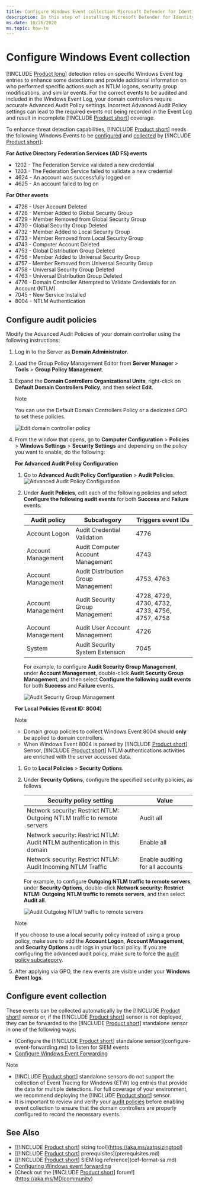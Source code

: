 ```yaml
---
title: Configure Windows Event collection Microsoft Defender for Identity
description: In this step of installing Microsoft Defender for Identity, you configure Windows Event collection.
ms.date: 10/26/2020
ms.topic: how-to
---
```


# Configure Windows Event collection

[!INCLUDE [Product long](includes/product-long.md)] detection relies on specific Windows Event log entries to enhance some detections and provide additional information on who performed specific actions such as NTLM logons, security group modifications, and similar events. For the correct events to be audited and included in the Windows Event Log, your domain controllers require accurate Advanced Audit Policy settings. Incorrect Advanced Audit Policy settings can lead to the required events not being recorded in the Event Log and result in incomplete [!INCLUDE [Product short](includes/product-short.md)] coverage.

To enhance threat detection capabilities, [!INCLUDE [Product short](includes/product-short.md)] needs the following Windows Events to be [configured](#configure-audit-policies) and [collected](#configure-event-collection) by [!INCLUDE [Product short](includes/product-short.md)]:

**For Active Directory Federation Services (AD FS) events**

- 1202 - The Federation Service validated a new credential
- 1203 - The Federation Service failed to validate a new credential
- 4624 - An account was successfully logged on
- 4625 - An account failed to log on

**For Other events**

- 4726 - User Account Deleted
- 4728 - Member Added to Global Security Group
- 4729 - Member Removed from Global Security Group
- 4730 - Global Security Group Deleted
- 4732 - Member Added to Local Security Group
- 4733 - Member Removed from Local Security Group
- 4743 - Computer Account Deleted
- 4753 - Global Distribution Group Deleted
- 4756 - Member Added to Universal Security Group
- 4757 - Member Removed from Universal Security Group
- 4758 - Universal Security Group Deleted
- 4763 - Universal Distribution Group Deleted
- 4776 - Domain Controller Attempted to Validate Credentials for an Account (NTLM)
- 7045 - New Service Installed
- 8004 - NTLM Authentication

## Configure audit policies

Modify the Advanced Audit Policies of your domain controller using the following instructions:

1. Log in to the Server as **Domain Administrator**.
1. Load the Group Policy Management Editor from **Server Manager** > **Tools** > **Group Policy Management**.
1. Expand the **Domain Controllers Organizational Units**, right-click on **Default Domain Controllers Policy**, and then select **Edit**.

    > [!NOTE]
    > You can use the Default Domain Controllers Policy or a dedicated GPO to set these policies.

    ![Edit domain controller policy](media/advanced-audit-policy-check-step-1.png)

1. From the window that opens, go to **Computer Configuration** > **Policies** > **Windows Settings** > **Security Settings** and depending on the policy you want to enable, do the following:

    **For Advanced Audit Policy Configuration**

    1. Go to **Advanced Audit Policy Configuration** > **Audit Policies**.
        ![Advanced Audit Policy Configuration](media/advanced-audit-policy-check-step-2.png)
    1. Under **Audit Policies**, edit each of the following policies and select **Configure the following audit events** for both **Success** and **Failure** events.

        | Audit policy | Subcategory | Triggers event IDs |
        | --- |---|---|
        | Account Logon | Audit Credential Validation | 4776 |
        | Account Management | Audit Computer Account Management | 4743 |
        | Account Management | Audit Distribution Group Management | 4753, 4763 |
        | Account Management | Audit Security Group Management | 4728, 4729, 4730, 4732, 4733, 4756, 4757, 4758 |
        | Account Management | Audit User Account Management | 4726 |
        | System | Audit Security System Extension | 7045 |

        For example, to configure **Audit Security Group Management**, under **Account Management**, double-click **Audit Security Group Management**, and then select **Configure the following audit events** for both **Success** and **Failure** events.

        ![Audit Security Group Management](media/advanced-audit-policy-check-step-4.png)

    <a name="ntlm-authentication-using-windows-event-8004"></a>
    **For Local Policies (Event ID: 8004)**

    > [!NOTE]
    >
    > - Domain group policies to collect Windows Event 8004 should **only** be applied to domain controllers.
    > - When Windows Event 8004 is parsed by [!INCLUDE [Product short](includes/product-short.md)] Sensor, [!INCLUDE [Product short](includes/product-short.md)] NTLM authentications activities are enriched with the server accessed data.

    1. Go to **Local Policies** > **Security Options**.
    1. Under **Security Options**, configure the specified security policies, as follows

        | Security policy setting | Value |
        |---|---|
        | Network security: Restrict NTLM: Outgoing NTLM traffic to remote servers | Audit all |
        | Network security: Restrict NTLM: Audit NTLM authentication in this domain | Enable all |
        | Network security: Restrict NTLM: Audit Incoming NTLM Traffic | Enable auditing for all accounts |

        For example, to configure **Outgoing NTLM traffic to remote servers**, under **Security Options**, double-click **Network security: Restrict NTLM: Outgoing NTLM traffic to remote servers**, and then select **Audit all**.

        ![Audit Outgoing NTLM traffic to remote servers](media/advanced-audit-policy-check-step-3.png)

    > [!NOTE]
    > If you choose to use a local security policy instead of using a group policy, make sure to add the **Account Logon**, **Account Management**, and **Security Options** audit logs in your local policy. If you are configuring the advanced audit policy, make sure to force the [audit policy subcategory](/windows/security/threat-protection/security-policy-settings/audit-force-audit-policy-subcategory-settings-to-override).

1. After applying via GPO, the new events are visible under your **Windows Event logs**.

<!--
## [!INCLUDE [Product short](includes/product-short.md)] Advanced Audit Policy check

To make it easier to verify the current status of each of your domain controller's Advanced Audit Policies, [!INCLUDE [Product short](includes/product-short.md)] automatically checks your existing Advanced Audit Policies and issues health alerts for policy settings that require modification. Each health alert provides specific details of the domain controller, the problematic policy as well as remediation suggestions.

![Advanced Audit Policy Health Alert](media/health-alert-audit.png)

Advanced Security Audit Policy is enabled via **Default Domain Controllers Policy** GPO. These audit events are recorded on the domain controller's Windows Events.
-->

## Configure event collection

These events can be collected automatically by the [!INCLUDE [Product short](includes/product-short.md)] sensor or, if the [!INCLUDE [Product short](includes/product-short.md)] sensor is not deployed, they can be forwarded to the [!INCLUDE [Product short](includes/product-short.md)] standalone sensor in one of the following ways:

- [Configure the [!INCLUDE [Product short](includes/product-short.md)] standalone sensor](configure-event-forwarding.md) to listen for SIEM events
- [Configure Windows Event Forwarding](configure-event-forwarding.md)

> [!NOTE]
>
> - [!INCLUDE [Product short](includes/product-short.md)] standalone sensors do not support the collection of Event Tracing for Windows (ETW) log entries that provide the data for multiple detections. For full coverage of your environment, we recommend deploying the [!INCLUDE [Product short](includes/product-short.md)] sensor.
> - It is important to review and verify your [audit policies]() before enabling event collection to ensure that the domain controllers are properly configured to record the necessary events.

## See Also

- [[!INCLUDE [Product short](includes/product-short.md)] sizing tool](https://aka.ms/aatpsizingtool)
- [[!INCLUDE [Product short](includes/product-short.md)] prerequisites](prerequisites.md)
- [[!INCLUDE [Product short](includes/product-short.md)] SIEM log reference](cef-format-sa.md)
- [Configuring Windows event forwarding](configure-event-forwarding.md)
- [Check out the [!INCLUDE [Product short](includes/product-short.md)] forum!](https://aka.ms/MDIcommunity)
